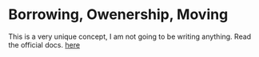 # Borrowing, Owenership, Moving


This is a very unique concept, I am not going to be writing anything. Read the official docs.
[here]( https://doc.rust-lang.org/book/ch04-00-understanding-ownership.html )
